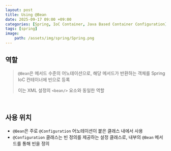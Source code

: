 ```yaml
---
layout: post
title: Using @Bean
date: 2025-09-17 09:00 +09:00
categories: [Spring, IoC Container, Java Based Container Configuration]
tags: [spring]
image:
    path: /assets/img/spring/Spring.png
---
```


## 역할

> `@Bean`은 메서드 수준의 어노테이션으로, 해당 메서드가 반환하는 객체를 Spring IoC 컨테이너에 빈으로 등록
>
> 이는 XML 설정의 `<bean/>` 요소와 동일한 역할

<br>

## 사용 위치

- `@Bean`은 주로 `@Configuration` 어노테이션이 붙은 클래스 내에서 사용
- `@Configuration` 클래스는 빈 정의를 제공하는 설정 클래스로, 내부의 `@Bean` 메서드를 통해 빈을 정의

<br>

